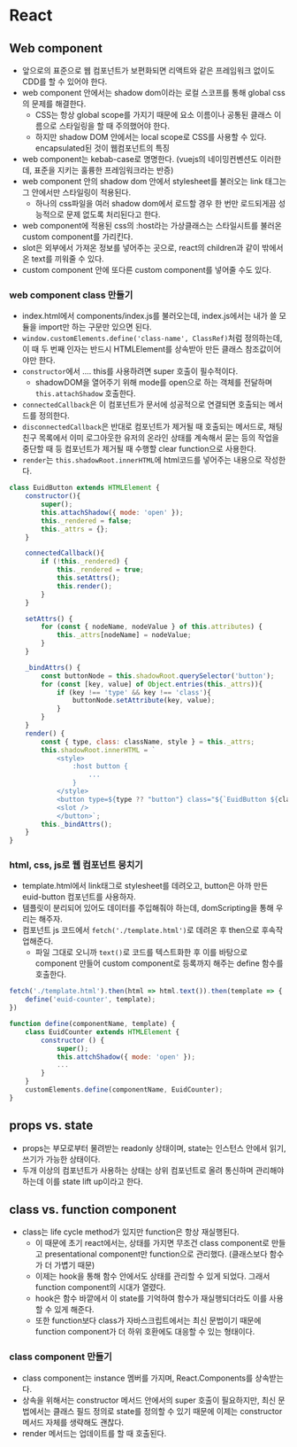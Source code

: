 # React

## Web component
- 앞으로의 표준으로 웹 컴포넌트가 보편화되면 리액트와 같은 프레임워크 없이도 CDD를 할 수 있어야 한다.
- web component 안에서는 shadow dom이라는 로컬 스코프를 통해 global css의 문제를 해결한다.
  - CSS는 항상 global scope를 가지기 때문에 요소 이름이나 공통된 클래스 이름으로 스타일링을 할 때 주의했어야 한다.
  - 하지만 shadow DOM 안에서는 local scope로 CSS를 사용할 수 있다. encapsulated된 것이 웹컴포넌트의 특징
- web component는 kebab-case로 명명한다. (vuejs의 네이밍컨벤션도 이러한데, 표준을 지키는 훌륭한 프레임워크라는 반증)
- web component 안의 shadow dom 안에서 stylesheet를 불러오는 link 태그는 그 안에서만 스타일링이 적용된다.
  - 하나의 css파일을 여러 shadow dom에서 로드할 경우 한 번만 로드되게끔 성능적으로 문제 없도록 처리된다고 한다.
- web component에 적용된 css의 :host라는 가상클래스는 스타일시트를 불러온 custom component를 가리킨다. 
- slot은 외부에서 가져온 정보를 넣어주는 곳으로, react의 children과 같이 밖에서 온 text를 끼워줄 수 있다. 
- custom component 안에 또다른 custom component를 넣어줄 수도 있다.

### web component class 만들기  
- index.html에서 components/index.js를 불러오는데, index.js에서는 내가 쓸 모듈을 import만 하는 구문만 있으면 된다.
- `window.customElements.define('class-name', ClassRef)`처럼 정의하는데, 이 때 두 번째 인자는 반드시 HTMLElement를 상속받아 만든 클래스 참조값이어야만 한다.
- `constructor`에서 .... this를 사용하려면 super 호출이 필수적이다. 
  - shadowDOM을 열어주기 위해 mode를 open으로 하는 객체를 전달하며 `this.attachShadow` 호출한다. 
- `connectedCallback`은 이 컴포넌트가 문서에 성공적으로 연결되면 호출되는 메서드를 정의한다.
- `disconnectedCallback`은 반대로 컴포넌트가 제거될 때 호출되는 메서드로, 채팅친구 목록에서 이미 로그아웃한 유저의 온라인 상태를 계속해서 묻는 등의 작업을 중단할 때 등 컴포넌트가 제거될 때 수행할 clear function으로 사용한다.
- `render`는 `this.shadowRoot.innerHTML`에 html코드를 넣어주는 내용으로 작성한다.
```js
class EuidButton extends HTMLElement {
    constructor(){
        super();
        this.attachShadow({ mode: 'open' });
        this._rendered = false;
        this._attrs = {};
    }

    connectedCallback(){
        if (!this._rendered) {
            this._rendered = true;
            this.setAttrs();
            this.render();
        }
    }

    setAttrs() {
        for (const { nodeName, nodeValue } of this.attributes) {
            this._attrs[nodeName] = nodeValue;
        }
    }

    _bindAttrs() {
        const buttonNode = this.shadowRoot.querySelector('button');
        for (const [key, value] of Object.entries(this._attrs)){
            if (key !== 'type' && key !== 'class'){
                buttonNode.setAttribute(key, value);
            }
        }
    }
    render() {
        const { type, class: className, style } = this._attrs;
        this.shadowRoot.innerHTML = `
            <style>
                :host button {
                    ...
                }
            </style>
            <button type=${type ?? "button"} class="${`EuidButton ${className ?? ''}`.trim()}">
            <slot />
            </button>`;
        this._bindAttrs();   
    }
} 
```

### html, css, js로 웹 컴포넌트 뭉치기
- template.html에서 link태그로 stylesheet를 데려오고, button은 아까 만든 euid-button 컴포넌트를 사용하자.
- 템플릿이 분리되어 있어도 데이터를 주입해줘야 하는데, domScripting을 통해 우리는 해주자.
- 컴포넌트 js 코드에서 `fetch('./template.html')`로 데려온 후 then으로 후속작업해준다. 
  - 파일 그대로 오니까 `text()`로 코드를 텍스트화한 후 이를 바탕으로 component 만들어 custom component로 등록까지 해주는 define 함수를 호출한다.
```js
fetch('./template.html').then(html => html.text()).then(template => {
    define('euid-counter', template);
})

function define(componentName, template) {
    class EuidCounter extends HTMLElement {
        constructor () {
            super();
            this.attchShadow({ mode: 'open' });
            ...
        }
    }
    customElements.define(componentName, EuidCounter);
}
```

## props vs. state 
- props는 부모로부터 물려받는 readonly 상태이며, state는 인스턴스 안에서 읽기, 쓰기가 가능한 상태이다. 
- 두개 이상의 컴포넌트가 사용하는 상태는 상위 컴포넌트로 올려 통신하며 관리해야하는데 이를 state lift up이라고 한다.

## class vs. function component
- class는 life cycle method가 있지만 function은 항상 재실행된다. 
  - 이 때문에 초기 react에서는, 상태를 가지면 무조건 class component로 만들고 presentational component만 function으로 관리했다. (클래스보다 함수가 더 가볍기 때문)
  - 이제는 hook을 통해 함수 안에서도 상태를 관리할 수 있게 되었다. 그래서 function component의 시대가 열렸다. 
  - hook은 함수 바깥에서 이 state를 기억하여 함수가 재실행되더라도 이를 사용할 수 있게 해준다.
  - 또한 function보다 class가 자바스크립트에서는 최신 문법이기 때문에 function component가 더 하위 호환에도 대응할 수 있는 형태이다.

### class component 만들기
- class component는 instance 멤버를 가지며, React.Components를 상속받는다.
- 상속을 위해서는 constructor 메서드 안에서의 super 호출이 필요하지만, 최신 문법에서는 클래스 필드 정의로 state를 정의할 수 있기 때문에 이제는 constructor 메서드 자체를 생략해도 괜찮다.
- render 메서드는 업데이트를 할 때 호출된다. 